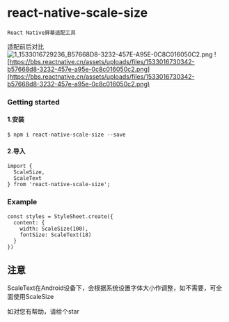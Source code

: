 # react-native-scale-size
```
React Native屏幕适配工具
```

适配前后对比
![1_1533016729236_B57668D8-3232-457E-A95E-0C8C016050C2.png](https://bbs.reactnative.cn/assets/uploads/files/1533016730829-e372dafb-70c9-4ad6-999e-43efa0463ca6.png)
![https://bbs.reactnative.cn/assets/uploads/files/1533016730342-b57668d8-3232-457e-a95e-0c8c016050c2.png](https://bbs.reactnative.cn/assets/uploads/files/1533016730342-b57668d8-3232-457e-a95e-0c8c016050c2.png)
### Getting started
#### 1.安装
```
$ npm i react-native-scale-size --save
```
#### 2.导入
```
import {
  ScaleSize,
  ScaleText
} from 'react-native-scale-size';
```

### Example
```
const styles = StyleSheet.create({
  content: {
    width: ScaleSize(100),
    fontSize: ScaleText(18)
  }
})
```

## 注意
ScaleText在Android设备下，会根据系统设置字体大小作调整，如不需要，可全面使用ScaleSize

如对您有帮助，请给个star
